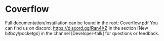 # Coverflow

Full documentation/installation can be found in the root: Coverflow.pdf
You can find us on discord: https://discord.gg/Ran4XZ
In the section  [New bitboy/pocketgo] in the channel [Developer-talk] for questions or feedback.
